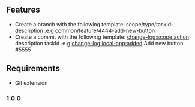 ## Features

- Create a branch with the following template:
  scope/type/taskId-description
  .e.g common/feature/4444-add-new-button
- Create a commit with the following template:
  <change-log:scope:action> description taskId
  .e.g <change-log:local-app:added> Add new button #5555

## Requirements

- Git extension

<!-- ## Extension Settings

This extension contributes the following settings:

- `myExtension.enable`: enable/disable this extension
- `myExtension.thing`: set to `blah` to do something -->

### 1.0.0

<!-- - [Extension Guidelines](https://code.visualstudio.com/api/references/extension-guidelines) -->
<!-- - [Extension Guidelines](https://code.visualstudio.com/api/references/extension-guidelines) -->
